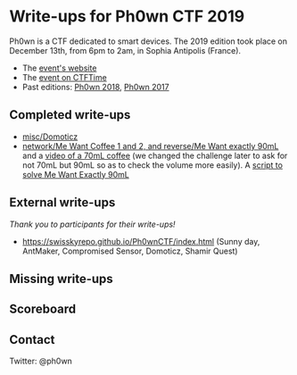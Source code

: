# Write-ups for Ph0wn CTF 2019

Ph0wn is a CTF dedicated to smart devices. The 2019 edition took place on December 13th, from 6pm to 2am, in Sophia Antipolis (France).

- The [event's website](https://ph0wn.org)
- The [event on CTFTime](https://ctftime.org/event/915)
- Past editions: [Ph0wn 2018](https://github.com/cryptax/write-ups-2018/tree/master/ph0wn-2018), [Ph0wn 2017](https://github.com/ctfs/write-ups-2017/tree/master/ph0wn-ctf-2017)

## Completed write-ups

- [misc/Domoticz](https://github.com/ph0wn/writeups/blob/master/2019/misc/domoticz.md)
- [network/Me Want Coffee 1 and 2, and reverse/Me Want exactly 90mL](https://github.com/ph0wn/writeups/blob/master/2019/network/mewantcoffee-1-2-3.md) and a [video of a 70mL coffee](https://github.com/ph0wn/writeups/blob/master/2019/network/join-coffee-70ml.mp4) (we changed the challenge later to ask for not 70mL but 90mL so as to check the volume more easily). A [script to solve Me Want Exactly 90mL](https://github.com/ph0wn/writeups/blob/master/2019/network/ph0wn-hack.sh)

## External write-ups

*Thank you to participants for their write-ups!*

- https://swisskyrepo.github.io/Ph0wnCTF/index.html (Sunny day, AntMaker, Compromised Sensor, Domoticz, Shamir Quest)

## Missing write-ups

## Scoreboard

## Contact

Twitter: @ph0wn


